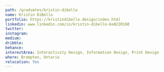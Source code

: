 ```yaml
---
path: /graduates/kristin-dibello
name: Kristin DiBello
portfolio: https://kristindibello.design/index.html
linkedin: www.linkedin.com/in/kristin-dibello-6a8220160
twitter: 
instagram:
medium:
dribble:
behance:
interestArea: Interactivity Design, Information Design, Print Design
where: Brampton, Ontario
relocation: Yes
---
```

